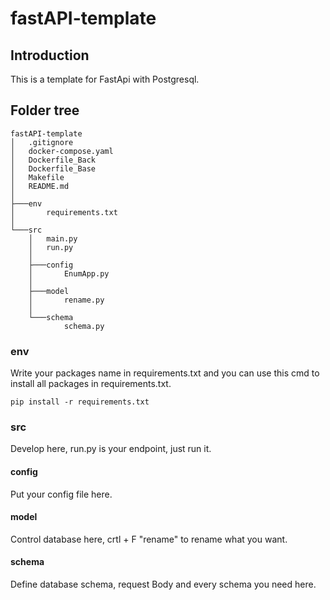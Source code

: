 # fastAPI-template

## Introduction
This is a template for FastApi with Postgresql.


## Folder tree
```
fastAPI-template
│   .gitignore
│   docker-compose.yaml
│   Dockerfile_Back
│   Dockerfile_Base
│   Makefile
│   README.md
│
├───env
│       requirements.txt
│
└───src
    │   main.py
    │   run.py
    │
    ├───config
    │       EnumApp.py
    │
    ├───model
    │       rename.py
    │
    └───schema
            schema.py
```

### env 
Write your packages name in requirements.txt and you can use this cmd to install all packages in requirements.txt.
```
pip install -r requirements.txt
```

### src
Develop here, run.py is your endpoint, just run it.

#### config 
Put your config file here.

#### model
Control database here, crtl + F "rename" to rename what you want.

#### schema
Define database schema, request Body and every schema you need here.




